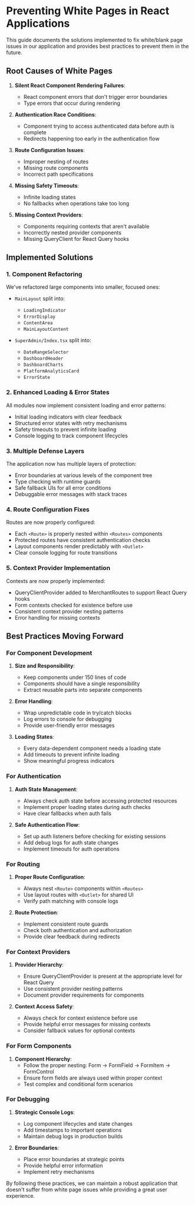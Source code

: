 
# Preventing White Pages in React Applications

This guide documents the solutions implemented to fix white/blank page issues in our application and provides best practices to prevent them in the future.

## Root Causes of White Pages

1. **Silent React Component Rendering Failures**:
   - React component errors that don't trigger error boundaries
   - Type errors that occur during rendering
   
2. **Authentication Race Conditions**:
   - Component trying to access authenticated data before auth is complete
   - Redirects happening too early in the authentication flow
   
3. **Route Configuration Issues**:
   - Improper nesting of routes
   - Missing route components
   - Incorrect path specifications

4. **Missing Safety Timeouts**:
   - Infinite loading states
   - No fallbacks when operations take too long

5. **Missing Context Providers**:
   - Components requiring contexts that aren't available
   - Incorrectly nested provider components
   - Missing QueryClient for React Query hooks

## Implemented Solutions

### 1. Component Refactoring

We've refactored large components into smaller, focused ones:

- `MainLayout` split into:
  - `LoadingIndicator`
  - `ErrorDisplay`
  - `ContentArea`
  - `MainLayoutContent`
  
- `SuperAdmin/Index.tsx` split into:
  - `DateRangeSelector`
  - `DashboardHeader`
  - `DashboardCharts`
  - `PlatformAnalyticsCard`
  - `ErrorState`

### 2. Enhanced Loading & Error States

All modules now implement consistent loading and error patterns:

- Initial loading indicators with clear feedback
- Structured error states with retry mechanisms
- Safety timeouts to prevent infinite loading
- Console logging to track component lifecycles

### 3. Multiple Defense Layers

The application now has multiple layers of protection:

- Error boundaries at various levels of the component tree
- Type checking with runtime guards
- Safe fallback UIs for all error conditions
- Debuggable error messages with stack traces

### 4. Route Configuration Fixes

Routes are now properly configured:

- Each `<Route>` is properly nested within `<Routes>` components
- Protected routes have consistent authentication checks
- Layout components render predictably with `<Outlet>`
- Clear console logging for route transitions

### 5. Context Provider Implementation

Contexts are now properly implemented:

- QueryClientProvider added to MerchantRoutes to support React Query hooks
- Form contexts checked for existence before use
- Consistent context provider nesting patterns
- Error handling for missing contexts

## Best Practices Moving Forward

### For Component Development

1. **Size and Responsibility**:
   - Keep components under 150 lines of code
   - Components should have a single responsibility
   - Extract reusable parts into separate components

2. **Error Handling**:
   - Wrap unpredictable code in try/catch blocks
   - Log errors to console for debugging
   - Provide user-friendly error messages

3. **Loading States**:
   - Every data-dependent component needs a loading state
   - Add timeouts to prevent infinite loading
   - Show meaningful progress indicators

### For Authentication

1. **Auth State Management**:
   - Always check auth state before accessing protected resources
   - Implement proper loading states during auth checks
   - Have clear fallbacks when auth fails

2. **Safe Authentication Flow**:
   - Set up auth listeners before checking for existing sessions
   - Add debug logs for auth state changes
   - Implement timeouts for auth operations

### For Routing

1. **Proper Route Configuration**:
   - Always nest `<Route>` components within `<Routes>`
   - Use layout routes with `<Outlet>` for shared UI
   - Verify path matching with console logs

2. **Route Protection**:
   - Implement consistent route guards
   - Check both authentication and authorization
   - Provide clear feedback during redirects

### For Context Providers

1. **Provider Hierarchy**:
   - Ensure QueryClientProvider is present at the appropriate level for React Query
   - Use consistent provider nesting patterns
   - Document provider requirements for components

2. **Context Access Safety**:
   - Always check for context existence before use
   - Provide helpful error messages for missing contexts
   - Consider fallback values for optional contexts

### For Form Components

1. **Component Hierarchy**:
   - Follow the proper nesting: Form → FormField → FormItem → FormControl
   - Ensure form fields are always used within proper context
   - Test complex and conditional form scenarios

### For Debugging

1. **Strategic Console Logs**:
   - Log component lifecycles and state changes
   - Add timestamps to important operations
   - Maintain debug logs in production builds

2. **Error Boundaries**:
   - Place error boundaries at strategic points
   - Provide helpful error information
   - Implement retry mechanisms

By following these practices, we can maintain a robust application that doesn't suffer from white page issues while providing a great user experience.

